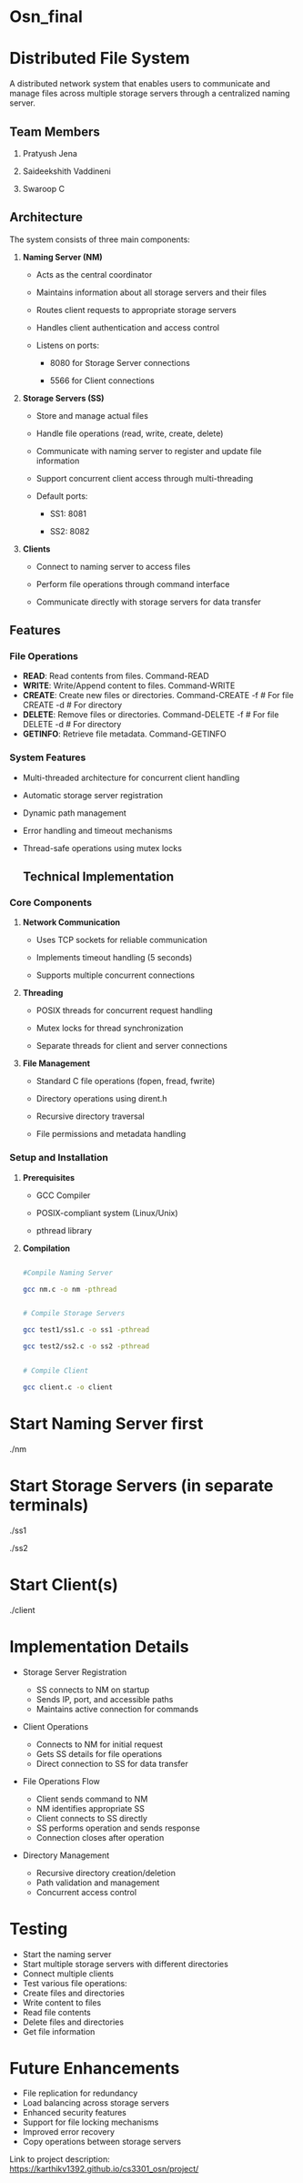 # Osn_final

# Distributed File System


A distributed network system that enables users to communicate and manage files across multiple storage servers through a centralized naming server.


## Team Members

1. Pratyush Jena

2. Saideekshith Vaddineni  

3. Swaroop C


## Architecture


The system consists of three main components:


1. **Naming Server (NM)**

   - Acts as the central coordinator

   - Maintains information about all storage servers and their files

   - Routes client requests to appropriate storage servers

   - Handles client authentication and access control

   - Listens on ports:

     - 8080 for Storage Server connections

     - 5566 for Client connections


2. **Storage Servers (SS)**

   - Store and manage actual files

   - Handle file operations (read, write, create, delete)

   - Communicate with naming server to register and update file information

   - Support concurrent client access through multi-threading

   - Default ports:

     - SS1: 8081

     - SS2: 8082


3. **Clients**

   - Connect to naming server to access files

   - Perform file operations through command interface

   - Communicate directly with storage servers for data transfer


## Features


### File Operations

- **READ**: Read contents from files. Command-READ <filename>
- **WRITE**: Write/Append content to files. Command-WRITE<filename> <content>
- **CREATE**: Create new files or directories. Command-CREATE <name> -f # For file CREATE <name> -d # For directory
- **DELETE**: Remove files or directories. Command-DELETE <name> -f # For file DELETE <name> -d # For directory
- **GETINFO**: Retrieve file metadata. Command-GETINFO <filename>


### System Features

- Multi-threaded architecture for concurrent client handling

- Automatic storage server registration

- Dynamic path management

- Error handling and timeout mechanisms

- Thread-safe operations using mutex locks

  ## Technical Implementation


### Core Components

1. **Network Communication**

   - Uses TCP sockets for reliable communication

   - Implements timeout handling (5 seconds)

   - Supports multiple concurrent connections


2. **Threading**

   - POSIX threads for concurrent request handling

   - Mutex locks for thread synchronization

   - Separate threads for client and server connections


3. **File Management**

   - Standard C file operations (fopen, fread, fwrite)

   - Directory operations using dirent.h

   - Recursive directory traversal

   - File permissions and metadata handling


### Setup and Installation


1. **Prerequisites**

   - GCC Compiler

   - POSIX-compliant system (Linux/Unix)

   - pthread library


2. **Compilation**

   ```bash

   #Compile Naming Server

   gcc nm.c -o nm -pthread


   # Compile Storage Servers

   gcc test1/ss1.c -o ss1 -pthread

   gcc test2/ss2.c -o ss2 -pthread


   # Compile Client

   gcc client.c -o client

# Start Naming Server first

./nm


# Start Storage Servers (in separate terminals)

./ss1

./ss2


# Start Client(s)

./client

# Implementation Details

- Storage Server Registration
    - SS connects to NM on startup
    - Sends IP, port, and accessible paths
    - Maintains active connection for commands

- Client Operations
    - Connects to NM for initial request
    - Gets SS details for file operations
    - Direct connection to SS for data transfer

- File Operations Flow
    - Client sends command to NM
    - NM identifies appropriate SS
    - Client connects to SS directly
    - SS performs operation and sends response
    - Connection closes after operation

- Directory Management
    - Recursive directory creation/deletion
    - Path validation and management
    - Concurrent access control

# Testing

 - Start the naming server
 - Start multiple storage servers with different directories
 - Connect multiple clients
 - Test various file operations:
 - Create files and directories
 - Write content to files
 - Read file contents
 - Delete files and directories
 - Get file information

# Future Enhancements

 - File replication for redundancy
 - Load balancing across storage servers
 - Enhanced security features
 - Support for file locking mechanisms
 - Improved error recovery
 - Copy operations between storage servers






    



   

Link to project description: https://karthikv1392.github.io/cs3301_osn/project/


